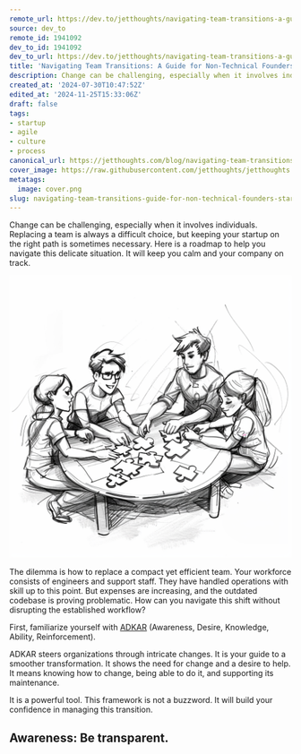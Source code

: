 ```yaml
---
remote_url: https://dev.to/jetthoughts/navigating-team-transitions-a-guide-for-non-technical-founders-1m60
source: dev_to
remote_id: 1941092
dev_to_id: 1941092
dev_to_url: https://dev.to/jetthoughts/navigating-team-transitions-a-guide-for-non-technical-founders-1m60
title: 'Navigating Team Transitions: A Guide for Non-Technical Founders'
description: Change can be challenging, especially when it involves individuals. Replacing a team is always a...
created_at: '2024-07-30T10:47:52Z'
edited_at: '2024-11-25T15:33:06Z'
draft: false
tags:
- startup
- agile
- culture
- process
canonical_url: https://jetthoughts.com/blog/navigating-team-transitions-guide-for-non-technical-founders-startup-agile/
cover_image: https://raw.githubusercontent.com/jetthoughts/jetthoughts.github.io/master/content/blog/navigating-team-transitions-guide-for-non-technical-founders-startup-agile/cover.png
metatags:
  image: cover.png
slug: navigating-team-transitions-guide-for-non-technical-founders-startup-agile
---
```

Change can be challenging, especially when it involves individuals. Replacing a team is always a difficult choice, but keeping your startup on the right path is sometimes necessary. Here is a roadmap to help you navigate this delicate situation. It will keep you calm and your company on track.

![Image description](file_0.png)

The dilemma is how to replace a compact yet efficient team. Your workforce consists of engineers and support staff. They have handled operations with skill up to this point. But expenses are increasing, and the outdated codebase is proving problematic. How can you navigate this shift without disrupting the established workflow?

First, familiarize yourself with [ADKAR](https://jetthoughts.com/blog/transforming-titans-outsourcing-odyssey-leadership-agile/) (Awareness, Desire, Knowledge, Ability, Reinforcement).

ADKAR steers organizations through intricate changes. It is your guide to a smoother transformation. It shows the need for change and a desire to help. It means knowing how to change, being able to do it, and supporting its maintenance.

It is a powerful tool. This framework is not a buzzword. It will build your confidence in managing this transition.


Awareness: Be transparent.
----------------------